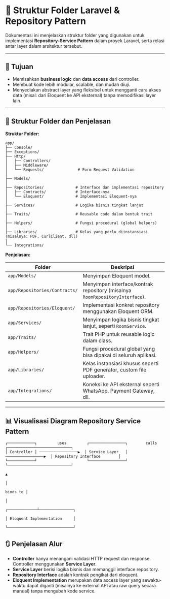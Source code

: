 # 🧩 Struktur Folder Laravel & Repository Pattern

Dokumentasi ini menjelaskan struktur folder yang digunakan untuk implementasi **Repository-Service Pattern** dalam proyek Laravel, serta relasi antar layer dalam arsitektur tersebut.

---

## 📌 Tujuan

- Memisahkan **business logic** dan **data access** dari controller.
- Membuat kode lebih modular, scalable, dan mudah diuji.
- Menyediakan abstract layer yang fleksibel untuk mengganti cara akses data (misal: dari Eloquent ke API eksternal) tanpa memodifikasi layer lain.

---

## 📂 Struktur Folder dan Penjelasan

**Struktur Folder:**

```text
app/
├── Console/
├── Exceptions/
├── Http/
│   ├── Controllers/
│   ├── Middleware/
│   └── Requests/               # Form Request Validation
│
├── Models/                     
│
├── Repositories/              # Interface dan implementasi repository
│   ├── Contracts/             # Interface-nya
│   └── Eloquent/              # Implementasi Eloquent-nya
│
├── Services/                  # Logika bisnis tingkat lanjut
│
├── Traits/                    # Reusable code dalam bentuk trait
│
├── Helpers/                   # Fungsi procedural (global helpers)
│
├── Libraries/                 # Kelas yang perlu diinstansiasi (misalnya: PDF, CurlClient, dll)
│
└── Integrations/
```

**Penjelasan:**

| Folder                        | Deskripsi                                                                    |
|-------------------------------|------------------------------------------------------------------------------|
| `app/Models/`                 | Menyimpan Eloquent model.                                             |
| `app/Repositories/Contracts/` | Menyimpan interface/kontrak repository (misalnya `RoomRepositoryInterface`). |
| `app/Repositories/Eloquent/`  | Implementasi konkret repository menggunakan Eloquent ORM.                    |
| `app/Services/`               | Menyimpan logika bisnis tingkat lanjut, seperti `RoomService`.               |
| `app/Traits/`                 | Trait PHP untuk reusable logic dalam class.                                  |
| `app/Helpers/`                | Fungsi procedural global yang bisa dipakai di seluruh aplikasi.              |
| `app/Libraries/`              | Kelas instansiasi khusus seperti PDF generator, custom file uploader.        |
| `app/Integrations/`           | Koneksi ke API eksternal seperti WhatsApp, Payment Gateway, dll.             |

---

## 📊 Visualisasi Diagram Repository Service Pattern

```text
┌────────────┐         uses         ┌────────────────┐        calls         ┌────────────────────────────┐
│ Controller │ ─────────────────▶  │ Service Layer   │ ─────────────────▶  │ Repository Interface        │
└────────────┘                      └────────────────┘                      └────────────────────────────┘
                                                                                       ▲
                                                                                       │
                                                                              binds to │
                                                                                       │
                                                                         ┌─────────────┴───────────────┐
                                                                         │ Eloquent Implementation     │
                                                                         └─────────────────────────────┘
```

## 🔃 Penjelasan Alur

- **Controller** hanya menangani validasi HTTP request dan response. Controller menggunakan **Service Layer**.
- **Service Layer** berisi logika bisnis dan memanggil interface repository.
- **Repository Interface** adalah kontrak pengikat dari eloquent.
- **Eloquent Implementation** merupakan data access layer yang sewaktu-waktu dapat diganti (misalnya ke external API atau raw query secara manual) tanpa mengubah kode service.
